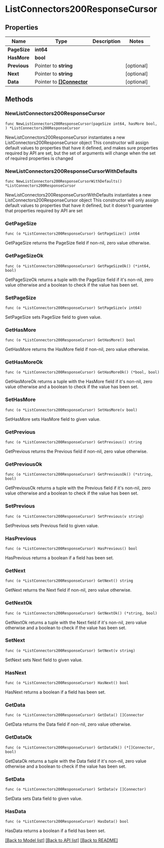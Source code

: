 # ListConnectors200ResponseCursor

## Properties

Name | Type | Description | Notes
------------ | ------------- | ------------- | -------------
**PageSize** | **int64** |  | 
**HasMore** | **bool** |  | 
**Previous** | Pointer to **string** |  | [optional] 
**Next** | Pointer to **string** |  | [optional] 
**Data** | Pointer to [**[]Connector**](Connector.md) |  | [optional] 

## Methods

### NewListConnectors200ResponseCursor

`func NewListConnectors200ResponseCursor(pageSize int64, hasMore bool, ) *ListConnectors200ResponseCursor`

NewListConnectors200ResponseCursor instantiates a new ListConnectors200ResponseCursor object
This constructor will assign default values to properties that have it defined,
and makes sure properties required by API are set, but the set of arguments
will change when the set of required properties is changed

### NewListConnectors200ResponseCursorWithDefaults

`func NewListConnectors200ResponseCursorWithDefaults() *ListConnectors200ResponseCursor`

NewListConnectors200ResponseCursorWithDefaults instantiates a new ListConnectors200ResponseCursor object
This constructor will only assign default values to properties that have it defined,
but it doesn't guarantee that properties required by API are set

### GetPageSize

`func (o *ListConnectors200ResponseCursor) GetPageSize() int64`

GetPageSize returns the PageSize field if non-nil, zero value otherwise.

### GetPageSizeOk

`func (o *ListConnectors200ResponseCursor) GetPageSizeOk() (*int64, bool)`

GetPageSizeOk returns a tuple with the PageSize field if it's non-nil, zero value otherwise
and a boolean to check if the value has been set.

### SetPageSize

`func (o *ListConnectors200ResponseCursor) SetPageSize(v int64)`

SetPageSize sets PageSize field to given value.


### GetHasMore

`func (o *ListConnectors200ResponseCursor) GetHasMore() bool`

GetHasMore returns the HasMore field if non-nil, zero value otherwise.

### GetHasMoreOk

`func (o *ListConnectors200ResponseCursor) GetHasMoreOk() (*bool, bool)`

GetHasMoreOk returns a tuple with the HasMore field if it's non-nil, zero value otherwise
and a boolean to check if the value has been set.

### SetHasMore

`func (o *ListConnectors200ResponseCursor) SetHasMore(v bool)`

SetHasMore sets HasMore field to given value.


### GetPrevious

`func (o *ListConnectors200ResponseCursor) GetPrevious() string`

GetPrevious returns the Previous field if non-nil, zero value otherwise.

### GetPreviousOk

`func (o *ListConnectors200ResponseCursor) GetPreviousOk() (*string, bool)`

GetPreviousOk returns a tuple with the Previous field if it's non-nil, zero value otherwise
and a boolean to check if the value has been set.

### SetPrevious

`func (o *ListConnectors200ResponseCursor) SetPrevious(v string)`

SetPrevious sets Previous field to given value.

### HasPrevious

`func (o *ListConnectors200ResponseCursor) HasPrevious() bool`

HasPrevious returns a boolean if a field has been set.

### GetNext

`func (o *ListConnectors200ResponseCursor) GetNext() string`

GetNext returns the Next field if non-nil, zero value otherwise.

### GetNextOk

`func (o *ListConnectors200ResponseCursor) GetNextOk() (*string, bool)`

GetNextOk returns a tuple with the Next field if it's non-nil, zero value otherwise
and a boolean to check if the value has been set.

### SetNext

`func (o *ListConnectors200ResponseCursor) SetNext(v string)`

SetNext sets Next field to given value.

### HasNext

`func (o *ListConnectors200ResponseCursor) HasNext() bool`

HasNext returns a boolean if a field has been set.

### GetData

`func (o *ListConnectors200ResponseCursor) GetData() []Connector`

GetData returns the Data field if non-nil, zero value otherwise.

### GetDataOk

`func (o *ListConnectors200ResponseCursor) GetDataOk() (*[]Connector, bool)`

GetDataOk returns a tuple with the Data field if it's non-nil, zero value otherwise
and a boolean to check if the value has been set.

### SetData

`func (o *ListConnectors200ResponseCursor) SetData(v []Connector)`

SetData sets Data field to given value.

### HasData

`func (o *ListConnectors200ResponseCursor) HasData() bool`

HasData returns a boolean if a field has been set.


[[Back to Model list]](../README.md#documentation-for-models) [[Back to API list]](../README.md#documentation-for-api-endpoints) [[Back to README]](../README.md)


